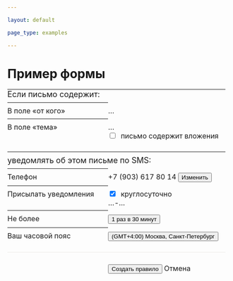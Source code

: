 ```yaml
---

layout: default

page_type: examples

---
```


# Пример формы

<style>
table {
    border:none;
    border-collapse:collapse;
    border-spacing:0;
    padding: 0;
}
th {
  font-weight: normal;
  vertical-align: baseline;
  text-align: left;
  padding-right: 2rem;
  padding: 0.5rem 2rem 0.5rem 0;
}
th[colspan] {
  font-size: 18px;
  padding: 0.5rem 0;
}
tbody:first-of-type > tr > th[colspan] {
  padding-top: 0;
}
td {
  padding: 0.5rem 1rem 0.5rem 0;
  vertical-align: baseline;
}
tfoot > tr > td {
  border-top: 1px solid #EDECE8;
  padding-top: 1.6rem;
  padding-bottom: 1.6rem;
}
tbody > tr:last-child > td {
  padding-bottom: 1.6rem;
}
</style>

<table>
    <tfoot>
        <td></td>
        <td>
            <button class="action-button" type="button">
                <span class="button-content">Создать правило</span>
            </button>
            <span class="link">Отмена</span>
        </td>
    </tfoot>
    <tbody>
        <tr>
            <th colspan="999">
                Если письмо содержит:
            </th>
        </tr>
        <tr>
            <th>В поле «от кого»</th>
            <td>…</td>
        </tr>
        <tr>
            <th>В поле «тема»</th>
            <td>
                …
                <div>
                    <label class="toggler">
                        <input class="toggler-controller" type="checkbox">
                        <span class="checkbox toggler-view"><span class="checkbox-icon"> </span></span
                        >письмо содержит вложения
                    </label>
                </div>
            </td>
        </tr>
    </tbody>
    <tbody>
        <tr>
            <th colspan="999">
                уведомлять об этом письме по SMS:
            </th>
        </tr>
        <tr>
            <th>Телефон</th>
            <td>
                +7 (903) 617 80 14
                <button class="small-pseudo-button" type="button">Изменить</button>
            </td>
        </tr>
        <tr>
            <th>Присылать уведомления</th>
            <td>
                <label class="toggler">
                    <input class="toggler-controller" type="checkbox" checked="checked">
                    <span class="checkbox toggler-view"><span class="checkbox-icon"> </span></span
                    >круглосуточно
                </label>
                <div>
                    …-…
                </div>
            </td>
        </tr>
        <tr>
            <th>Не более</th>
            <td>
                <button class="button" type="button">
                    <span class="button-content">1 раз в 30 минут</span>
                </button>
            </td>
        </tr>
        <tr>
            <th>Ваш часовой пояс</th>
            <td>
                <button class="button" type="button">
                    <span class="button-content">(GMT+4:00) Москва, Санкт-Петербург</span>
                </button>
            </td>
        </tr>
    </tbody>
</table>
